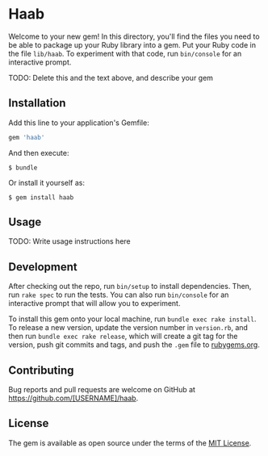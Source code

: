 # Haab

Welcome to your new gem! In this directory, you'll find the files you need to be able to package up your Ruby library into a gem. Put your Ruby code in the file `lib/haab`. To experiment with that code, run `bin/console` for an interactive prompt.

TODO: Delete this and the text above, and describe your gem

## Installation

Add this line to your application's Gemfile:

```ruby
gem 'haab'
```

And then execute:

    $ bundle

Or install it yourself as:

    $ gem install haab

## Usage

TODO: Write usage instructions here

## Development

After checking out the repo, run `bin/setup` to install dependencies. Then, run `rake spec` to run the tests. You can also run `bin/console` for an interactive prompt that will allow you to experiment.

To install this gem onto your local machine, run `bundle exec rake install`. To release a new version, update the version number in `version.rb`, and then run `bundle exec rake release`, which will create a git tag for the version, push git commits and tags, and push the `.gem` file to [rubygems.org](https://rubygems.org).

## Contributing

Bug reports and pull requests are welcome on GitHub at https://github.com/[USERNAME]/haab.


## License

The gem is available as open source under the terms of the [MIT License](http://opensource.org/licenses/MIT).

